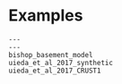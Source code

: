 # Examples

```{nbgallery}
---
---
bishop_basement_model
uieda_et_al_2017_synthetic
uieda_et_al_2017_CRUST1
```
